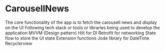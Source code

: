 # CarousellNews
The core functionality of the app is to fetch the carousell news and display on the UI
Following tech stack or tools or libraries being used to develop the application
MVVM (Design pattern)
Hilt for DI
Retrofit for networking
State flow to store the UI state
Extension functions
Jode library for DateTime
Recyclerview


